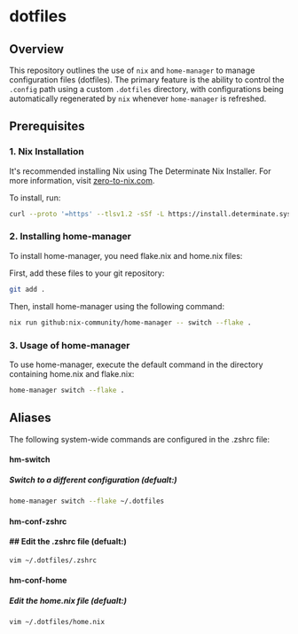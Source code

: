 # dotfiles

## Overview

This repository outlines the use of `nix` and `home-manager` to manage configuration files (dotfiles). The primary feature is the ability to control the `.config` path using a custom `.dotfiles` directory, with configurations being automatically regenerated by `nix` whenever `home-manager` is refreshed.

## Prerequisites

### 1. Nix Installation

It's recommended installing Nix using The Determinate Nix Installer. For more information, visit [zero-to-nix.com](https://zero-to-nix.com/concepts/nix-installer).

To install, run:

```bash
curl --proto '=https' --tlsv1.2 -sSf -L https://install.determinate.systems/nix | sh -s -- install
```

### 2. Installing home-manager

To install home-manager, you need flake.nix and home.nix files:

First, add these files to your git repository:

```bash
git add .
```

Then, install home-manager using the following command:

```bash
nix run github:nix-community/home-manager -- switch --flake .
```

### 3. Usage of home-manager

To use home-manager, execute the default command in the directory containing home.nix and flake.nix:

```bash
home-manager switch --flake .
```

## Aliases

The following system-wide commands are configured in the .zshrc file:

#### hm-switch

##### Switch to a different configuration (defualt:)

``` bash
home-manager switch --flake ~/.dotfiles
```

#### hm-conf-zshrc

#### ## Edit the .zshrc file (defualt:)

``` bash
vim ~/.dotfiles/.zshrc
```

#### hm-conf-home

##### Edit the home.nix file (defualt:)

``` bash
vim ~/.dotfiles/home.nix
```